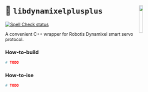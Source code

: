 <a href="https://107-systems.org/"><img align="right" src="https://raw.githubusercontent.com/107-systems/.github/main/logo/107-systems.png" width="15%"></a>
:floppy_disk: `libdynamixelplusplus`
====================================
[![Spell Check status](https://github.com/107-systems/libdynamixelplusplus/actions/workflows/spell-check.yml/badge.svg)](https://github.com/107-systems/libdynamixelplusplus/actions/workflows/spell-check.yml)

A convenient C++ wrapper for Robotis Dynamixel smart servo protocol.

### How-to-build
```bash
# TODO
```

### How-to-ise
```bash
# TODO
```

